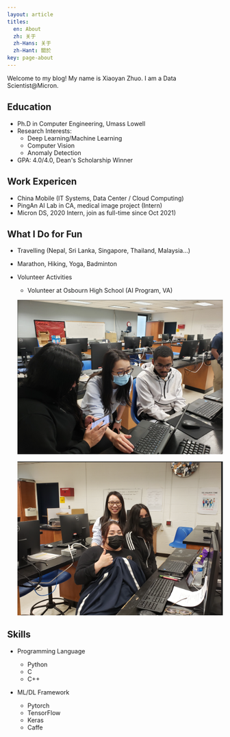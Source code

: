 ```yaml
---
layout: article
titles:
  en: About
  zh: 关于
  zh-Hans: 关于
  zh-Hant: 關於
key: page-about
---
```


Welcome to my blog! My name is Xiaoyan Zhuo. I am a Data Scientist@Micron. 

## Education
- Ph.D in Computer Engineering, Umass Lowell
- Research Interests: 
  - Deep Learning/Machine Learning
  - Computer Vision
  - Anomaly Detection
- GPA: 4.0/4.0, Dean's Scholarship Winner

## Work Expericen
- China Mobile (IT Systems, Data Center / Cloud Computing)
- PingAn AI Lab in CA, medical image project (Intern)
- Micron DS, 2020 Intern, join as full-time since Oct 2021)

## What I Do for Fun
- Travelling (Nepal, Sri Lanka, Singapore, Thailand, Malaysia...)
- Marathon, Hiking, Yoga, Badminton
- Volunteer Activities
  - Volunteer at Osbourn High School (AI Program, VA)
  
  ![vol-high-sch-1](https://raw.githubusercontent.com/xiaoyanzhuo/xiaoyanzhuo.github.io/master/_posts/about_figures/volunteer-high-school-2.png)
  
  ![vol-high-sch-1](https://raw.githubusercontent.com/xiaoyanzhuo/xiaoyanzhuo.github.io/master/_posts/about_figures/volunteer-high-school.png)
  

## Skills

- Programming Language
  - Python
  - C
  - C++

- ML/DL Framework
  - Pytorch
  - TensorFlow
  - Keras
  - Caffe
